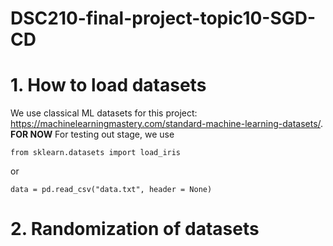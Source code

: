 # DSC210-final-project-topic10-SGD-CD

# 1. How to load datasets 
   We use classical ML datasets for this project: https://machinelearningmastery.com/standard-machine-learning-datasets/. <br />
   **FOR NOW** For testing out stage, we use 
   ```
   from sklearn.datasets import load_iris
   ```
   or
   ```
   data = pd.read_csv("data.txt", header = None)
   ```

# 2. Randomization of datasets

